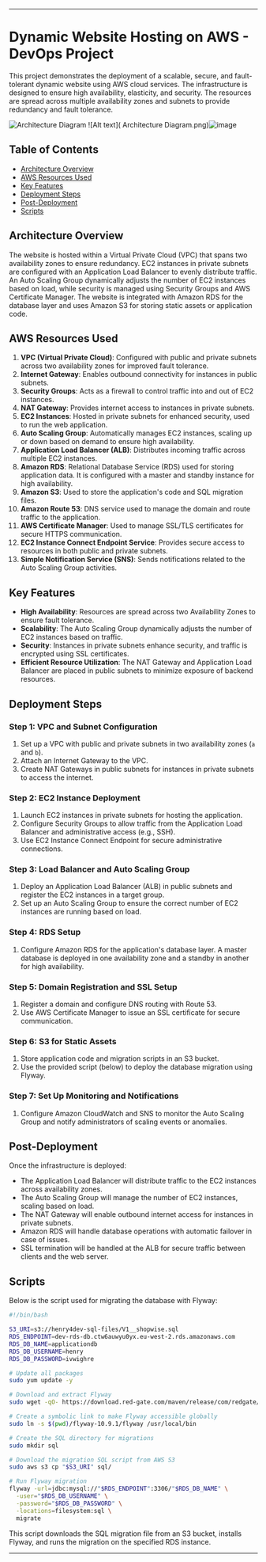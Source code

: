 

---

# Dynamic Website Hosting on AWS - DevOps Project

This project demonstrates the deployment of a scalable, secure, and fault-tolerant dynamic website using AWS cloud services. The infrastructure is designed to ensure high availability, elasticity, and security. The resources are spread across multiple availability zones and subnets to provide redundancy and fault tolerance.

![Architecture Diagram](./3._Host_a_Dynamic_Web_App_on_AWS.png)
![Alt text]( Architecture Diagram.png)![image](https://github.com/user-attachments/assets/0000af2f-03f1-46ea-b243-ea95899b1ba4)


## Table of Contents
- [Architecture Overview](#architecture-overview)
- [AWS Resources Used](#aws-resources-used)
- [Key Features](#key-features)
- [Deployment Steps](#deployment-steps)
- [Post-Deployment](#post-deployment)
- [Scripts](#scripts)

## Architecture Overview
The website is hosted within a Virtual Private Cloud (VPC) that spans two availability zones to ensure redundancy. EC2 instances in private subnets are configured with an Application Load Balancer to evenly distribute traffic. An Auto Scaling Group dynamically adjusts the number of EC2 instances based on load, while security is managed using Security Groups and AWS Certificate Manager. The website is integrated with Amazon RDS for the database layer and uses Amazon S3 for storing static assets or application code.

## AWS Resources Used
1. **VPC (Virtual Private Cloud)**: Configured with public and private subnets across two availability zones for improved fault tolerance.
2. **Internet Gateway**: Enables outbound connectivity for instances in public subnets.
3. **Security Groups**: Acts as a firewall to control traffic into and out of EC2 instances.
4. **NAT Gateway**: Provides internet access to instances in private subnets.
5. **EC2 Instances**: Hosted in private subnets for enhanced security, used to run the web application.
6. **Auto Scaling Group**: Automatically manages EC2 instances, scaling up or down based on demand to ensure high availability.
7. **Application Load Balancer (ALB)**: Distributes incoming traffic across multiple EC2 instances.
8. **Amazon RDS**: Relational Database Service (RDS) used for storing application data. It is configured with a master and standby instance for high availability.
9. **Amazon S3**: Used to store the application's code and SQL migration files.
10. **Amazon Route 53**: DNS service used to manage the domain and route traffic to the application.
11. **AWS Certificate Manager**: Used to manage SSL/TLS certificates for secure HTTPS communication.
12. **EC2 Instance Connect Endpoint Service**: Provides secure access to resources in both public and private subnets.
13. **Simple Notification Service (SNS)**: Sends notifications related to the Auto Scaling Group activities.
  
## Key Features
- **High Availability**: Resources are spread across two Availability Zones to ensure fault tolerance.
- **Scalability**: The Auto Scaling Group dynamically adjusts the number of EC2 instances based on traffic.
- **Security**: Instances in private subnets enhance security, and traffic is encrypted using SSL certificates.
- **Efficient Resource Utilization**: The NAT Gateway and Application Load Balancer are placed in public subnets to minimize exposure of backend resources.

## Deployment Steps

### Step 1: VPC and Subnet Configuration
1. Set up a VPC with public and private subnets in two availability zones (`a` and `b`).
2. Attach an Internet Gateway to the VPC.
3. Create NAT Gateways in public subnets for instances in private subnets to access the internet.

### Step 2: EC2 Instance Deployment
1. Launch EC2 instances in private subnets for hosting the application.
2. Configure Security Groups to allow traffic from the Application Load Balancer and administrative access (e.g., SSH).
3. Use EC2 Instance Connect Endpoint for secure administrative connections.

### Step 3: Load Balancer and Auto Scaling Group
1. Deploy an Application Load Balancer (ALB) in public subnets and register the EC2 instances in a target group.
2. Set up an Auto Scaling Group to ensure the correct number of EC2 instances are running based on load.

### Step 4: RDS Setup
1. Configure Amazon RDS for the application's database layer. A master database is deployed in one availability zone and a standby in another for high availability.

### Step 5: Domain Registration and SSL Setup
1. Register a domain and configure DNS routing with Route 53.
2. Use AWS Certificate Manager to issue an SSL certificate for secure communication.

### Step 6: S3 for Static Assets
1. Store application code and migration scripts in an S3 bucket.
2. Use the provided script (below) to deploy the database migration using Flyway.

### Step 7: Set Up Monitoring and Notifications
1. Configure Amazon CloudWatch and SNS to monitor the Auto Scaling Group and notify administrators of scaling events or anomalies.

## Post-Deployment
Once the infrastructure is deployed:
- The Application Load Balancer will distribute traffic to the EC2 instances across availability zones.
- The Auto Scaling Group will manage the number of EC2 instances, scaling based on load.
- The NAT Gateway will enable outbound internet access for instances in private subnets.
- Amazon RDS will handle database operations with automatic failover in case of issues.
- SSL termination will be handled at the ALB for secure traffic between clients and the web server.

## Scripts

Below is the script used for migrating the database with Flyway:

```bash
#!/bin/bash

S3_URI=s3://henry4dev-sql-files/V1__shopwise.sql
RDS_ENDPOINT=dev-rds-db.ctw6auwyu0yx.eu-west-2.rds.amazonaws.com
RDS_DB_NAME=applicationdb
RDS_DB_USERNAME=henry
RDS_DB_PASSWORD=ivwighre

# Update all packages
sudo yum update -y

# Download and extract Flyway
sudo wget -qO- https://download.red-gate.com/maven/release/com/redgate/flyway/flyway-commandline/10.9.1/flyway-commandline-10.9.1-linux-x64.tar.gz | tar -xvz 

# Create a symbolic link to make Flyway accessible globally
sudo ln -s $(pwd)/flyway-10.9.1/flyway /usr/local/bin

# Create the SQL directory for migrations
sudo mkdir sql

# Download the migration SQL script from AWS S3
sudo aws s3 cp "$S3_URI" sql/

# Run Flyway migration
flyway -url=jdbc:mysql://"$RDS_ENDPOINT":3306/"$RDS_DB_NAME" \
  -user="$RDS_DB_USERNAME" \
  -password="$RDS_DB_PASSWORD" \
  -locations=filesystem:sql \
  migrate
```

This script downloads the SQL migration file from an S3 bucket, installs Flyway, and runs the migration on the specified RDS instance.

---

